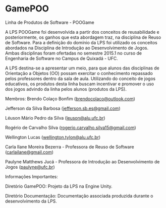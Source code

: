# GamePOO
Linha de Produtos de Software - POOGame

A LPS POOGame foi desenvolvida a partir dos conceitos de reusabilidade e posteriormente, os ganhos que esta abordagem traz, na disciplina de Reuso de Software. Para a definição do domínio da LPS foi utilizado os conceitos abordados na Disciplina de Introdução ao Desenvolvimento de Jogos. Ambas disciplinas foram ofertadas no semestre 2015.1 no curso de Engenharia de Software no Campus de Quixadá - UFC.

A LPS destina-se a apresentar um meio, para que alunos das disciplinas de Orientação a Objetos (OO) possam exercitar o conhecimento repassado pelos professores dentro da sala de aula. Utilizando do conceito de jogos educativos, os produtos desta linha buscam incentivar e promover o uso dos jogos advindo da linha pelos alunos (produtos da LPS).


Membros: 
Brendo Colaço Bonfim (brendocolaco@outlook.com)

Jefferson da Silva Barbosa (jefferson.sb.es@gmail.com)

Léuson Mário Pedro da Silva (leuson@alu.ufc.br)

Rogério de Carvalho Silva (rogerio.carvalho.silva15@gmail.com)

Wellington Lucas (wellington.tylon@alu.ufc.br)


Carla Ilane Moreira Bezerra - Professora de Reuso de Software (carlailane@gmail.com)

Paulyne Matthews Jucá - Professora de Introdução ao Desenvolvimento de Jogos (paulyne@ufc.br)


Informações Importantes:

Diretório GamePOO: Projeto da LPS na Engine Unity.

Diretório Documentação: Documentação associada produzida durante o desenvolvimento da LPS.
